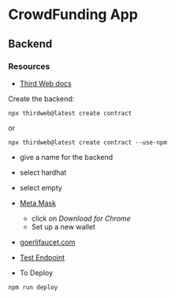 # CrowdFunding App

## Backend

### Resources

-   [Third Web docs](https://portal.thirdweb.com/contractkit)

Create the backend:

```
npx thirdweb@latest create contract
```

or

```
npx thirdweb@latest create contract --use-npm
```

-   give a name for the backend
-   select hardhat
-   select empty

-   [Meta Mask ](https://metamask.io/)

    -   click on _Download for Chrome_
    -   Set up a new wallet

-   [goerlifaucet.com](https://goerlifaucet.com/)
-   [Test Endpoint](https://www.ankr.com/rpc/eth/eth_goerli/)

-   To Deploy

```
npm run deploy
```
